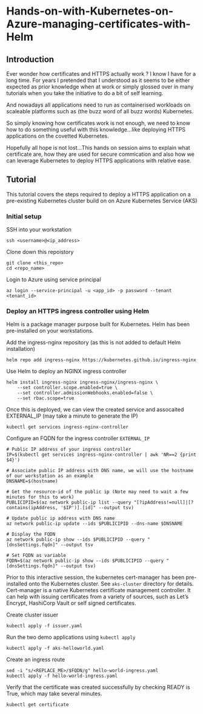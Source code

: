 # Hands-on-with-Kubernetes-on-Azure-managing-certificates-with-Helm

## Introduction 
Ever wonder how certificates and HTTPS actually work ?
I know I have for a long time. For years I pretended that I understood as it seems to be either expected as prior knowledge when at work or simply glossed over in many tutorials when you take the initiative to do a bit of self learning.

And nowadays all applications need to run as containerised workloads on scaleable platforms such as (the buzz word of all buzz words) Kubernetes.

So simply knowing how certificates work is not enough, we need to know how to do something useful with this knowledge...like deploying HTTPS applications on the covetted Kubernetes.

Hopefully all hope is not lost...This hands on session aims to explain what certificate are, how they are used for secure commication and also how we can leverage Kubernetes to deploy HTTPS applications with relative ease. 

## Tutorial
This tutorial covers the steps required to deploy a HTTPS application on a pre-existing Kubernetes cluster build on on Azure Kubernetes Service (AKS)

### Initial setup
SSH into your workstation

    ssh <username>@<ip_address>

Clone down this repoistory

    git clone <this_repo>
    cd <repo_name>

Login to Azure using service principal 

    az login --service-principal -u <app_id> -p password --tenant <tenant_id>

### Deploy an HTTPS ingress controller using Helm
Helm is a package manager purpose built for Kubernetes. Helm has been pre-installed on your workstations.

Add the ingress-nginx repository (as this is not added to default Helm installation)
    
    helm repo add ingress-nginx https://kubernetes.github.io/ingress-nginx

Use Helm to deploy an NGINX ingress controller
    
    helm install ingress-nginx ingress-nginx/ingress-nginx \
        --set controller.scope.enabled=true \
        --set controller.admissionWebhooks.enabled=false \
        --set rbac.scope=true

Once this is deployed, we can view the created service and assocaited EXTERNAL_IP (may take a minute to generate the IP)

    kubectl get services ingress-nginx-controller

Configure an FQDN for the ingress controller `EXTERNAL_IP`

    # Public IP address of your ingress controller
    IP=$(kubectl get services ingress-nginx-controller | awk 'NR==2 {print $4}')

    # Associate public IP address with DNS name, we will use the hostname of our workstation as an example
    DNSNAME=$(hostname)

    # Get the resource-id of the public ip (Note may need to wait a few minutes for this to work)
    PUBLICIPID=$(az network public-ip list --query "[?ipAddress!=null]|[?contains(ipAddress, '$IP')].[id]" --output tsv)

    # Update public ip address with DNS name
    az network public-ip update --ids $PUBLICIPID --dns-name $DNSNAME

    # Display the FQDN
    az network public-ip show --ids $PUBLICIPID --query "[dnsSettings.fqdn]" --output tsv

    # Set FQDN as variable
    FQDN=$(az network public-ip show --ids $PUBLICIPID --query "[dnsSettings.fqdn]" --output tsv)

Prior to this interactive session, the kubernetes cert-manager has been pre-installed onto the Kubernetes cluster. See `aks-cluster` directory for details.
Cert-manager is a native Kubernetes certificate management controller. It can help with issuing certificates from a variety of sources, such as Let’s Encrypt, HashiCorp Vault or self signed certificates.

Create cluster issuer

    kubectl apply -f issuer.yaml

Run the two demo applications using `kubectl apply`

    kubectl apply -f aks-helloworld.yaml

Create an ingress route 

    sed -i "s/<REPLACE_ME>/$FQDN/g" hello-world-ingress.yaml
    kubectl apply -f hello-world-ingress.yaml 

Verify that the certificate was created successfully by checking READY is True, which may take several minutes.

    kubectl get certificate

